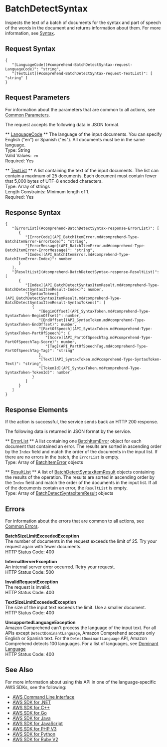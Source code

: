 # BatchDetectSyntax<a name="API_BatchDetectSyntax"></a>

Inspects the text of a batch of documents for the syntax and part of speech of the words in the document and returns information about them\. For more information, see [Syntax](how-syntax.md)\.

## Request Syntax<a name="API_BatchDetectSyntax_RequestSyntax"></a>

```
{
   "[LanguageCode](#comprehend-BatchDetectSyntax-request-LanguageCode)": "string",
   "[TextList](#comprehend-BatchDetectSyntax-request-TextList)": [ "string" ]
}
```

## Request Parameters<a name="API_BatchDetectSyntax_RequestParameters"></a>

For information about the parameters that are common to all actions, see [Common Parameters](CommonParameters.md)\.

The request accepts the following data in JSON format\.

 ** [LanguageCode](#API_BatchDetectSyntax_RequestSyntax) **   <a name="comprehend-BatchDetectSyntax-request-LanguageCode"></a>
The language of the input documents\. You can specify English \("en"\) or Spanish \("es"\)\. All documents must be in the same language\.  
Type: String  
Valid Values:` en`   
Required: Yes

 ** [TextList](#API_BatchDetectSyntax_RequestSyntax) **   <a name="comprehend-BatchDetectSyntax-request-TextList"></a>
A list containing the text of the input documents\. The list can contain a maximum of 25 documents\. Each document must contain fewer that 5,000 bytes of UTF\-8 encoded characters\.  
Type: Array of strings  
Length Constraints: Minimum length of 1\.  
Required: Yes

## Response Syntax<a name="API_BatchDetectSyntax_ResponseSyntax"></a>

```
{
   "[ErrorList](#comprehend-BatchDetectSyntax-response-ErrorList)": [ 
      { 
         "[ErrorCode](API_BatchItemError.md#comprehend-Type-BatchItemError-ErrorCode)": "string",
         "[ErrorMessage](API_BatchItemError.md#comprehend-Type-BatchItemError-ErrorMessage)": "string",
         "[Index](API_BatchItemError.md#comprehend-Type-BatchItemError-Index)": number
      }
   ],
   "[ResultList](#comprehend-BatchDetectSyntax-response-ResultList)": [ 
      { 
         "[Index](API_BatchDetectSyntaxItemResult.md#comprehend-Type-BatchDetectSyntaxItemResult-Index)": number,
         "[SyntaxTokens](API_BatchDetectSyntaxItemResult.md#comprehend-Type-BatchDetectSyntaxItemResult-SyntaxTokens)": [ 
            { 
               "[BeginOffset](API_SyntaxToken.md#comprehend-Type-SyntaxToken-BeginOffset)": number,
               "[EndOffset](API_SyntaxToken.md#comprehend-Type-SyntaxToken-EndOffset)": number,
               "[PartOfSpeech](API_SyntaxToken.md#comprehend-Type-SyntaxToken-PartOfSpeech)": { 
                  "[Score](API_PartOfSpeechTag.md#comprehend-Type-PartOfSpeechTag-Score)": number,
                  "[Tag](API_PartOfSpeechTag.md#comprehend-Type-PartOfSpeechTag-Tag)": "string"
               },
               "[Text](API_SyntaxToken.md#comprehend-Type-SyntaxToken-Text)": "string",
               "[TokenId](API_SyntaxToken.md#comprehend-Type-SyntaxToken-TokenId)": number
            }
         ]
      }
   ]
}
```

## Response Elements<a name="API_BatchDetectSyntax_ResponseElements"></a>

If the action is successful, the service sends back an HTTP 200 response\.

The following data is returned in JSON format by the service\.

 ** [ErrorList](#API_BatchDetectSyntax_ResponseSyntax) **   <a name="comprehend-BatchDetectSyntax-response-ErrorList"></a>
A list containing one [BatchItemError](API_BatchItemError.md) object for each document that contained an error\. The results are sorted in ascending order by the `Index` field and match the order of the documents in the input list\. If there are no errors in the batch, the `ErrorList` is empty\.  
Type: Array of [BatchItemError](API_BatchItemError.md) objects

 ** [ResultList](#API_BatchDetectSyntax_ResponseSyntax) **   <a name="comprehend-BatchDetectSyntax-response-ResultList"></a>
A list of [BatchDetectSyntaxItemResult](API_BatchDetectSyntaxItemResult.md) objects containing the results of the operation\. The results are sorted in ascending order by the `Index` field and match the order of the documents in the input list\. If all of the documents contain an error, the `ResultList` is empty\.  
Type: Array of [BatchDetectSyntaxItemResult](API_BatchDetectSyntaxItemResult.md) objects

## Errors<a name="API_BatchDetectSyntax_Errors"></a>

For information about the errors that are common to all actions, see [Common Errors](CommonErrors.md)\.

 **BatchSizeLimitExceededException**   
The number of documents in the request exceeds the limit of 25\. Try your request again with fewer documents\.  
HTTP Status Code: 400

 **InternalServerException**   
An internal server error occurred\. Retry your request\.  
HTTP Status Code: 500

 **InvalidRequestException**   
The request is invalid\.  
HTTP Status Code: 400

 **TextSizeLimitExceededException**   
The size of the input text exceeds the limit\. Use a smaller document\.  
HTTP Status Code: 400

 **UnsupportedLanguageException**   
Amazon Comprehend can't process the language of the input text\. For all APIs except `DetectDominantLanguage`, Amazon Comprehend accepts only English or Spanish text\. For the `DetectDominantLanguage` API, Amazon Comprehend detects 100 languages\. For a list of languages, see [Dominant Language](how-languages.md)   
HTTP Status Code: 400

## See Also<a name="API_BatchDetectSyntax_SeeAlso"></a>

For more information about using this API in one of the language\-specific AWS SDKs, see the following:
+  [AWS Command Line Interface](https://docs.aws.amazon.com/goto/aws-cli/comprehend-2017-11-27/BatchDetectSyntax) 
+  [AWS SDK for \.NET](https://docs.aws.amazon.com/goto/DotNetSDKV3/comprehend-2017-11-27/BatchDetectSyntax) 
+  [AWS SDK for C\+\+](https://docs.aws.amazon.com/goto/SdkForCpp/comprehend-2017-11-27/BatchDetectSyntax) 
+  [AWS SDK for Go](https://docs.aws.amazon.com/goto/SdkForGoV1/comprehend-2017-11-27/BatchDetectSyntax) 
+  [AWS SDK for Java](https://docs.aws.amazon.com/goto/SdkForJava/comprehend-2017-11-27/BatchDetectSyntax) 
+  [AWS SDK for JavaScript](https://docs.aws.amazon.com/goto/AWSJavaScriptSDK/comprehend-2017-11-27/BatchDetectSyntax) 
+  [AWS SDK for PHP V3](https://docs.aws.amazon.com/goto/SdkForPHPV3/comprehend-2017-11-27/BatchDetectSyntax) 
+  [AWS SDK for Python](https://docs.aws.amazon.com/goto/boto3/comprehend-2017-11-27/BatchDetectSyntax) 
+  [AWS SDK for Ruby V2](https://docs.aws.amazon.com/goto/SdkForRubyV2/comprehend-2017-11-27/BatchDetectSyntax) 